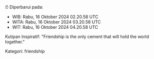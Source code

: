 ⏰ Diperbarui pada:
- WIB: Rabu, 16 Oktober 2024 02.20.58 UTC
- WITA: Rabu, 16 Oktober 2024 03.20.58 UTC
- WIT: Rabu, 16 Oktober 2024 04.20.58 UTC

Kutipan Inspiratif:
"Friendship is the only cement that will hold the world together."


Kategori: friendship

